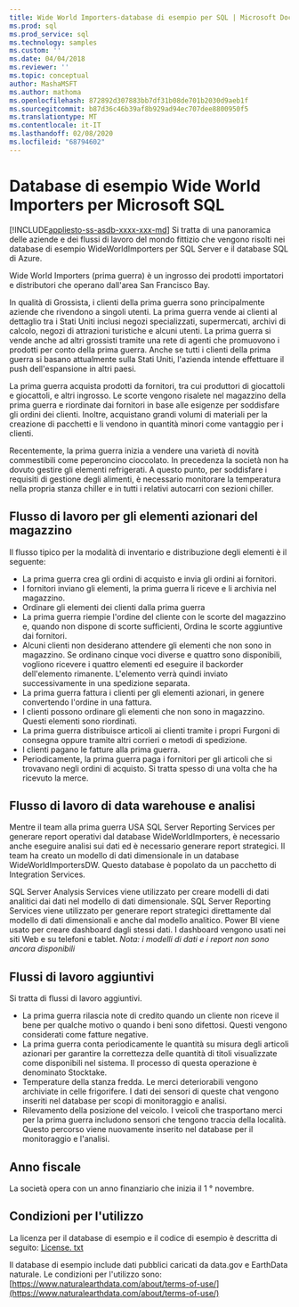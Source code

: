 ```yaml
---
title: Wide World Importers-database di esempio per SQL | Microsoft Docs
ms.prod: sql
ms.prod_service: sql
ms.technology: samples
ms.custom: ''
ms.date: 04/04/2018
ms.reviewer: ''
ms.topic: conceptual
author: MashaMSFT
ms.author: mathoma
ms.openlocfilehash: 872892d307883bb7df31b08de701b2030d9aeb1f
ms.sourcegitcommit: b87d36c46b39af8b929ad94ec707dee8800950f5
ms.translationtype: MT
ms.contentlocale: it-IT
ms.lasthandoff: 02/08/2020
ms.locfileid: "68794602"
---
```

# <a name="wide-world-importers-sample-databases-for-microsoft-sql"></a>Database di esempio Wide World Importers per Microsoft SQL
[!INCLUDE[appliesto-ss-asdb-xxxx-xxx-md](../includes/appliesto-ss-asdb-xxxx-xxx-md.md)]
Si tratta di una panoramica delle aziende e dei flussi di lavoro del mondo fittizio che vengono risolti nei database di esempio WideWorldImporters per SQL Server e il database SQL di Azure.  

Wide World Importers (prima guerra) è un ingrosso dei prodotti importatori e distributori che operano dall'area San Francisco Bay.

In qualità di Grossista, i clienti della prima guerra sono principalmente aziende che rivendono a singoli utenti. La prima guerra vende ai clienti al dettaglio tra i Stati Uniti inclusi negozi specializzati, supermercati, archivi di calcolo, negozi di attrazioni turistiche e alcuni utenti. La prima guerra si vende anche ad altri grossisti tramite una rete di agenti che promuovono i prodotti per conto della prima guerra. Anche se tutti i clienti della prima guerra si basano attualmente sulla Stati Uniti, l'azienda intende effettuare il push dell'espansione in altri paesi.

La prima guerra acquista prodotti da fornitori, tra cui produttori di giocattoli e giocattoli, e altri ingrosso. Le scorte vengono risalete nel magazzino della prima guerra e riordinate dai fornitori in base alle esigenze per soddisfare gli ordini dei clienti. Inoltre, acquistano grandi volumi di materiali per la creazione di pacchetti e li vendono in quantità minori come vantaggio per i clienti.

Recentemente, la prima guerra inizia a vendere una varietà di novità commestibili come peperoncino cioccolato.  In precedenza la società non ha dovuto gestire gli elementi refrigerati. A questo punto, per soddisfare i requisiti di gestione degli alimenti, è necessario monitorare la temperatura nella propria stanza chiller e in tutti i relativi autocarri con sezioni chiller.

## <a name="workflow-for-warehouse-stock-items"></a>Flusso di lavoro per gli elementi azionari del magazzino

Il flusso tipico per la modalità di inventario e distribuzione degli elementi è il seguente:
- La prima guerra crea gli ordini di acquisto e invia gli ordini ai fornitori.
- I fornitori inviano gli elementi, la prima guerra li riceve e li archivia nel magazzino.
- Ordinare gli elementi dei clienti dalla prima guerra
- La prima guerra riempie l'ordine del cliente con le scorte del magazzino e, quando non dispone di scorte sufficienti, Ordina le scorte aggiuntive dai fornitori.
- Alcuni clienti non desiderano attendere gli elementi che non sono in magazzino. Se ordinano cinque voci diverse e quattro sono disponibili, vogliono ricevere i quattro elementi ed eseguire il backorder dell'elemento rimanente. L'elemento verrà quindi inviato successivamente in una spedizione separata.
- La prima guerra fattura i clienti per gli elementi azionari, in genere convertendo l'ordine in una fattura.
- I clienti possono ordinare gli elementi che non sono in magazzino. Questi elementi sono riordinati.
- La prima guerra distribuisce articoli ai clienti tramite i propri Furgoni di consegna oppure tramite altri corrieri o metodi di spedizione.
- I clienti pagano le fatture alla prima guerra.
- Periodicamente, la prima guerra paga i fornitori per gli articoli che si trovavano negli ordini di acquisto. Si tratta spesso di una volta che ha ricevuto la merce.

## <a name="data-warehouse-and-analysis-workflow"></a>Flusso di lavoro di data warehouse e analisi

Mentre il team alla prima guerra USA SQL Server Reporting Services per generare report operativi dal database WideWorldImporters, è necessario anche eseguire analisi sui dati ed è necessario generare report strategici. Il team ha creato un modello di dati dimensionale in un database WideWorldImportersDW. Questo database è popolato da un pacchetto di Integration Services.

SQL Server Analysis Services viene utilizzato per creare modelli di dati analitici dai dati nel modello di dati dimensionale. SQL Server Reporting Services viene utilizzato per generare report strategici direttamente dal modello di dati dimensionali e anche dal modello analitico. Power BI viene usato per creare dashboard dagli stessi dati. I dashboard vengono usati nei siti Web e su telefoni e tablet. *Nota: i modelli di dati e i report non sono ancora disponibili*

## <a name="additional-workflows"></a>Flussi di lavoro aggiuntivi

Si tratta di flussi di lavoro aggiuntivi.
- La prima guerra rilascia note di credito quando un cliente non riceve il bene per qualche motivo o quando i beni sono difettosi. Questi vengono considerati come fatture negative.
- La prima guerra conta periodicamente le quantità su misura degli articoli azionari per garantire la correttezza delle quantità di titoli visualizzate come disponibili nel sistema. Il processo di questa operazione è denominato Stocktake.
- Temperature della stanza fredda. Le merci deteriorabili vengono archiviate in celle frigorifere. I dati dei sensori di queste chat vengono inseriti nel database per scopi di monitoraggio e analisi.
- Rilevamento della posizione del veicolo. I veicoli che trasportano merci per la prima guerra includono sensori che tengono traccia della località. Questo percorso viene nuovamente inserito nel database per il monitoraggio e l'analisi.

## <a name="fiscal-year"></a>Anno fiscale

La società opera con un anno finanziario che inizia il 1 ° novembre.

## <a name="terms-of-use"></a>Condizioni per l'utilizzo

La licenza per il database di esempio e il codice di esempio è descritta di seguito: [License. txt](https://github.com/Microsoft/sql-server-samples/blob/master/license.txt)

Il database di esempio include dati pubblici caricati da data.gov e EarthData naturale. Le condizioni per l'utilizzo sono:[https://www.naturalearthdata.com/about/terms-of-use/](https://www.naturalearthdata.com/about/terms-of-use/)
